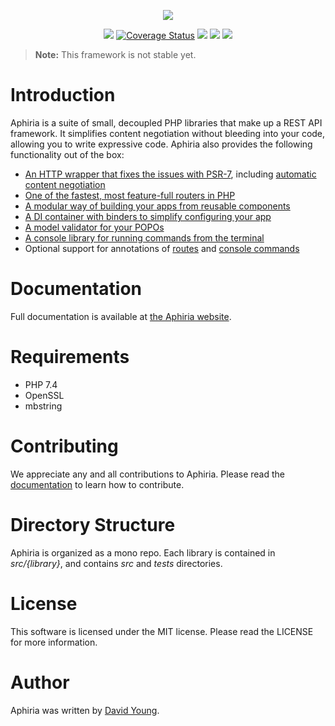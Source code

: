 <p align="center"><a href="https://www.aphiria.com" target="_blank" title="Aphiria"><img src="https://www.aphiria.com/images/aphiria-logo.svg"></a></p>

<p align="center">
<a href="https://travis-ci.com/aphiria/aphiria"><img src="https://travis-ci.com/aphiria/aphiria.svg?branch=master"></a>
<a href='https://coveralls.io/github/aphiria/aphiria?branch=master'><img src='https://coveralls.io/repos/github/aphiria/aphiria/badge.svg?branch=master' alt='Coverage Status' /></a>
<a href="https://packagist.org/packages/aphiria/aphiria"><img src="https://poser.pugx.org/aphiria/aphiria/v/stable.svg"></a>
<a href="https://packagist.org/packages/aphiria/aphiria"><img src="https://poser.pugx.org/aphiria/aphiria/v/unstable.svg"></a>
<a href="https://packagist.org/packages/aphiria/aphiria"><img src="https://poser.pugx.org/aphiria/aphiria/license.svg"></a>
</p>

> **Note:** This framework is not stable yet.

<h1>Introduction</h1>

Aphiria is a suite of small, decoupled PHP libraries that make up a REST API framework.  It simplifies content negotiation without bleeding into your code, allowing you to write expressive code.  Aphiria also provides the following functionality out of the box:

* <a href="https://www.aphiria.com/docs/master/http-requests.html" target="_blank">An HTTP wrapper that fixes the issues with PSR-7</a>, including <a href="https://www.aphiria.com/docs/master/content-negotiation.html" target="_blank">automatic content negotiation</a>
* <a href="https://www.aphiria.com/docs/master/routing.html" target="_blank">One of the fastest, most feature-full routers in PHP</a>
* <a href="https://www.aphiria.com/docs/master/application-builders.html" target="_blank">A modular way of building your apps from reusable components</a>
* <a href="https://www.aphiria.com/docs/master/di-container.html" target="_blank">A DI container with binders to simplify configuring your app</a>
* <a href="https://www.aphiria.com/docs/master/validation.html" target="_blank">A model validator for your POPOs</a>
* <a href="https://www.aphiria.com/docs/master/console.html" target="_blank">A console library for running commands from the terminal</a>
* Optional support for annotations of <a href="https://www.aphiria.com/docs/master/routing.html#route-annotations" target="_blank">routes</a> and <a href="https://www.aphiria.com/docs/master/console.html#command-annotations" target="_blank">console commands</a>

<h1>Documentation</h1>

Full documentation is available at <a href="https://www.aphiria.com" target="_blank">the Aphiria website</a>.

<h1>Requirements</h1>

* PHP 7.4
* OpenSSL
* mbstring

<h1>Contributing</h1>

We appreciate any and all contributions to Aphiria.  Please read the [documentation](https://www.aphiria.com/docs/master/contributing.html) to learn how to contribute.

<h1>Directory Structure</h1>

Aphiria is organized as a mono repo.  Each library is contained in _src/{library}_, and contains _src_ and _tests_ directories.

<h1>License</h1>

This software is licensed under the MIT license.  Please read the LICENSE for more information.

<h1>Author</h1>

Aphiria was written by [David Young](https://github.com/davidbyoung).
